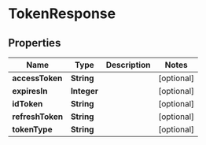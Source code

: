 # TokenResponse

## Properties
Name | Type | Description | Notes
------------ | ------------- | ------------- | -------------
**accessToken** | **String** |  |  [optional]
**expiresIn** | **Integer** |  |  [optional]
**idToken** | **String** |  |  [optional]
**refreshToken** | **String** |  |  [optional]
**tokenType** | **String** |  |  [optional]

